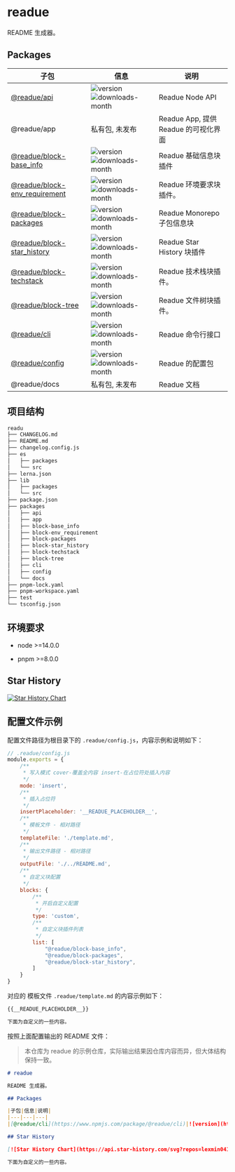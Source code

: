 # readue

README 生成器。

## Packages

|子包|信息|说明|
|---|---|---|
|[@readue/api](https://www.npmjs.com/package/@readue/api)|![version](https://img.shields.io/npm/v/@readue/api)  ![downloads-month](https://img.shields.io/npm/dm/@readue/api)|Readue Node API|
|@readue/app|私有包, 未发布|Readue App, 提供 Readue 的可视化界面|
|[@readue/block-base_info](https://www.npmjs.com/package/@readue/block-base_info)|![version](https://img.shields.io/npm/v/@readue/block-base_info)  ![downloads-month](https://img.shields.io/npm/dm/@readue/block-base_info)|Readue 基础信息块插件|
|[@readue/block-env_requirement](https://www.npmjs.com/package/@readue/block-env_requirement)|![version](https://img.shields.io/npm/v/@readue/block-env_requirement)  ![downloads-month](https://img.shields.io/npm/dm/@readue/block-env_requirement)|Readue 环境要求块插件。|
|[@readue/block-packages](https://www.npmjs.com/package/@readue/block-packages)|![version](https://img.shields.io/npm/v/@readue/block-packages)  ![downloads-month](https://img.shields.io/npm/dm/@readue/block-packages)|Readue Monorepo 子包信息块|
|[@readue/block-star_history](https://www.npmjs.com/package/@readue/block-star_history)|![version](https://img.shields.io/npm/v/@readue/block-star_history)  ![downloads-month](https://img.shields.io/npm/dm/@readue/block-star_history)|Readue Star History 块插件|
|[@readue/block-techstack](https://www.npmjs.com/package/@readue/block-techstack)|![version](https://img.shields.io/npm/v/@readue/block-techstack)  ![downloads-month](https://img.shields.io/npm/dm/@readue/block-techstack)|Readue 技术栈块插件。|
|[@readue/block-tree](https://www.npmjs.com/package/@readue/block-tree)|![version](https://img.shields.io/npm/v/@readue/block-tree)  ![downloads-month](https://img.shields.io/npm/dm/@readue/block-tree)|Readue 文件树块插件。|
|[@readue/cli](https://www.npmjs.com/package/@readue/cli)|![version](https://img.shields.io/npm/v/@readue/cli)  ![downloads-month](https://img.shields.io/npm/dm/@readue/cli)|Readue 命令行接口|
|[@readue/config](https://www.npmjs.com/package/@readue/config)|![version](https://img.shields.io/npm/v/@readue/config)  ![downloads-month](https://img.shields.io/npm/dm/@readue/config)|Readue 的配置包|
|@readue/docs|私有包, 未发布|Readue 文档|

## 项目结构

```bash
readu
├── CHANGELOG.md
├── README.md
├── changelog.config.js
├── es
│   ├── packages
│   └── src
├── lerna.json
├── lib
│   ├── packages
│   └── src
├── package.json
├── packages
│   ├── api
│   ├── app
│   ├── block-base_info
│   ├── block-env_requirement
│   ├── block-packages
│   ├── block-star_history
│   ├── block-techstack
│   ├── block-tree
│   ├── cli
│   ├── config
│   └── docs
├── pnpm-lock.yaml
├── pnpm-workspace.yaml
├── test
└── tsconfig.json
```

## 环境要求

- node >=14.0.0

- pnpm >=8.0.0


## Star History

[![Star History Chart](https://api.star-history.com/svg?repos=lexmin0412/readue&type=Timeline)](https://star-history.com/#lexmin0412/readue&Timeline)


## 配置文件示例

配置文件路径为根目录下的 `.readue/config.js`，内容示例和说明如下：

```js
// .readue/config.js
module.exports = {
	/**
	 * 写入模式 cover-覆盖全内容 insert-在占位符处插入内容
	 */
	mode: 'insert',
	/**
	 * 插入占位符
	 */
	insertPlaceholder: '__READUE_PLACEHOLDER__',
	/**
	 * 模板文件 - 相对路径
	 */
	templateFile: './template.md',
	/**
	 * 输出文件路径 - 相对路径
	 */
	outputFile: './../README.md',
	/**
	 * 自定义块配置
	 */
	blocks: {
		/**
		 * 开启自定义配置
		 */
		type: 'custom',
		/**
		 * 自定义块插件列表
		 */
		list: [
			"@readue/block-base_info",
			"@readue/block-packages",
			"@readue/block-star_history",
		]
	}
}
```

对应的 模板文件 `.readue/template.md` 的内容示例如下：

```markdown
{{__READUE_PLACEHOLDER__}}

下面为自定义的一些内容。
```

按照上面配置输出的 README 文件：

> 本仓库为 readue 的示例仓库，实际输出结果因仓库内容而异，但大体结构保持一致。

```markdown
# readue

README 生成器。

## Packages

|子包|信息|说明|
|---|---|---|
|[@readue/cli](https://www.npmjs.com/package/@readue/cli)|![version](https://img.shields.io/npm/v/@readue/cli)  ![downloads-month](https://img.shields.io/npm/dm/@readue/cli)|命令行接口|

## Star History

[![Star History Chart](https://api.star-history.com/svg?repos=lexmin0412/readue&type=Timeline)](https://star-history.com/#lexmin0412/readue&Timeline)

下面为自定义的一些内容。
```
